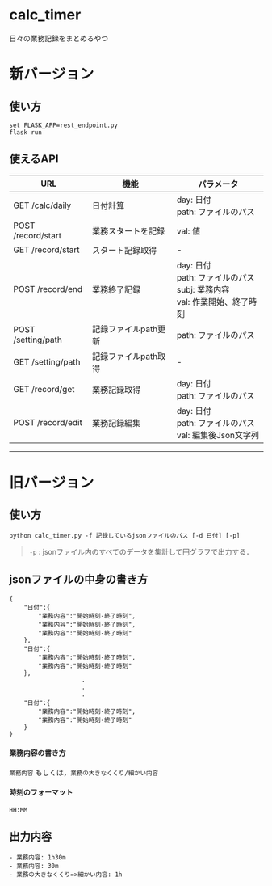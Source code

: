 # calc_timer
日々の業務記録をまとめるやつ

# 新バージョン

## 使い方
```
set FLASK_APP=rest_endpoint.py
flask run
```

## 使えるAPI

|URL|機能|パラメータ|
|---|---|---|
|GET /calc/daily|日付計算|day: 日付<br>path: ファイルのパス|
|POST /record/start|業務スタートを記録|val: 値|
|GET /record/start|スタート記録取得| - |
|POST /record/end|業務終了記録|day: 日付<br>path: ファイルのパス<br>subj: 業務内容<br>val: 作業開始、終了時刻|
|POST /setting/path|記録ファイルpath更新|path: ファイルのパス|
|GET /setting/path|記録ファイルpath取得|-|
|GET /record/get|業務記録取得|day: 日付<br>path: ファイルのパス|
|POST /record/edit|業務記録編集|day: 日付<br>path: ファイルのパス<br>val: 編集後Json文字列|

---

# 旧バージョン

## 使い方
`python calc_timer.py -f 記録しているjsonファイルのパス [-d 日付] [-p]` <br>
> `-p` : jsonファイル内のすべてのデータを集計して円グラフで出力する．

## jsonファイルの中身の書き方
```
{
    "日付":{
        "業務内容":"開始時刻-終了時刻",
        "業務内容":"開始時刻-終了時刻",
        "業務内容":"開始時刻-終了時刻"
    },
    "日付":{
        "業務内容":"開始時刻-終了時刻",
        "業務内容":"開始時刻-終了時刻"
    },
                    .
                    .
                    .
    "日付":{
        "業務内容":"開始時刻-終了時刻",
        "業務内容":"開始時刻-終了時刻"
    }
}
```
#### 業務内容の書き方
`業務内容` もしくは，`業務の大きなくくり/細かい内容`

#### 時刻のフォーマット
`HH:MM`

## 出力内容
```
- 業務内容: 1h30m
- 業務内容: 30m
- 業務の大きなくくり=>細かい内容: 1h
```
